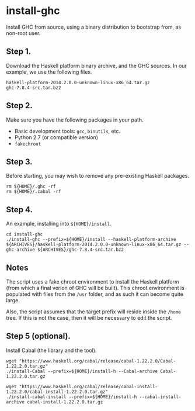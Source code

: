 # install-ghc
Install GHC from source, using a binary distribution to bootstrap from, as non-root user.


## Step 1.

Download the Haskell platform binary archive, and the GHC sources. In our example, we use the following files.

```
haskell-platform-2014.2.0.0-unknown-linux-x86_64.tar.gz 
ghc-7.8.4-src.tar.bz2
```


## Step 2.

Make sure you have the following packages in your path.

* Basic development tools: `gcc`, `binutils`, etc.
* Python 2.7 (or compatible version)
* `fakechroot`


## Step 3.

Before starting, you may wish to remove any pre-existing Haskell packages.

```
rm ${HOME}/.ghc -rf
rm ${HOME}/.cabal -rf
```


## Step 4.

An example, installing into `${HOME}/install`.

```
cd install-ghc
./install-ghc --prefix=${HOME}/install --haskell-platform-archive ${ARCHIVES}/haskell-platform-2014.2.0.0-unknown-linux-x86_64.tar.gz --ghc-archive ${ARCHIVES}/ghc-7.8.4-src.tar.bz2
```


## Notes

The script uses a fake chroot environment to install the Haskell platform (from which a final verion of GHC will be built). This chroot environment is populated with files from the `/usr` folder, and as such it can become quite large.

Also, the script assumes that the target prefix will reside inside the `/home` tree. If this is not the case, then it will be necessary to edit the script.


## Step 5 (optional).

Install Cabal (the library and the tool).

```
wget "https://www.haskell.org/cabal/release/cabal-1.22.2.0/Cabal-1.22.2.0.tar.gz"
./install-Cabal --prefix=${HOME}/install-h --Cabal-archive Cabal-1.22.2.0.tar.gz

wget "https://www.haskell.org/cabal/release/cabal-install-1.22.2.0/cabal-install-1.22.2.0.tar.gz"
./install-cabal-install --prefix=${HOME}/install-h --cabal-install-archive cabal-install-1.22.2.0.tar.gz 
```

